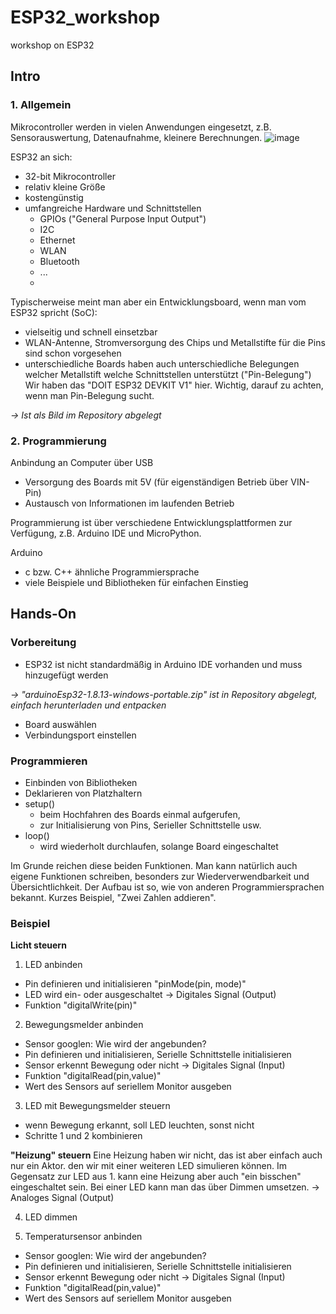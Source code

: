 # ESP32_workshop
workshop on ESP32

## Intro

### 1. Allgemein
Mikrocontroller werden in vielen Anwendungen eingesetzt, z.B. Sensorauswertung, Datenaufnahme, kleinere Berechnungen.
![image](https://user-images.githubusercontent.com/93577664/141120361-d2c95500-f700-4633-bcfd-1d05c07414c2.png)

ESP32 an sich:
- 32-bit Mikrocontroller
- relativ kleine Größe
- kostengünstig
- umfangreiche Hardware und Schnittstellen 
  - GPIOs ("General Purpose Input Output")
  - I2C
  - Ethernet
  - WLAN
  - Bluetooth
  - ...
  - 
Typischerweise meint man aber ein Entwicklungsboard, wenn man vom ESP32 spricht (SoC):
- vielseitig und schnell einsetzbar
- WLAN-Antenne, Stromversorgung des Chips und Metallstifte für die Pins sind schon vorgesehen
- unterschiedliche Boards haben auch unterschiedliche Belegungen welcher Metallstift welche Schnittstellen unterstützt ("Pin-Belegung")
Wir haben das "DOIT ESP32 DEVKIT V1" hier. Wichtig, darauf zu achten, wenn man Pin-Belegung sucht. 

_-> Ist als Bild im Repository abgelegt_

### 2. Programmierung
Anbindung an Computer über USB
- Versorgung des Boards mit 5V (für eigenständigen Betrieb über VIN-Pin)
- Austausch von Informationen im laufenden Betrieb 

Programmierung ist über verschiedene Entwicklungsplattformen zur Verfügung, z.B. Arduino IDE und MicroPython.

Arduino
- c bzw. C++ ähnliche Programmiersprache
- viele Beispiele und Bibliotheken für einfachen Einstieg

## Hands-On
### Vorbereitung
- ESP32 ist nicht standardmäßig in Arduino IDE vorhanden und muss hinzugefügt werden

_-> "arduinoEsp32-1.8.13-windows-portable.zip" ist in Repository abgelegt, einfach herunterladen und entpacken_
- Board auswählen
- Verbindungsport einstellen

### Programmieren
- Einbinden von Bibliotheken
- Deklarieren von Platzhaltern
- setup() 
  - beim Hochfahren des Boards einmal aufgerufen, 
  - zur Initialisierung von Pins, Serieller Schnittstelle usw.
- loop()
  - wird wiederholt durchlaufen, solange Board eingeschaltet

Im Grunde reichen diese beiden Funktionen. Man kann natürlich auch eigene Funktionen schreiben, besonders zur Wiederverwendbarkeit und Übersichtlichkeit.
Der Aufbau ist so, wie von anderen Programmiersprachen bekannt. Kurzes Beispiel, "Zwei Zahlen addieren".

### Beispiel
__Licht steuern__
1. LED anbinden
- Pin definieren und initialisieren "pinMode(pin, mode)"
- LED wird ein- oder ausgeschaltet -> Digitales Signal (Output)
- Funktion "digitalWrite(pin)"

2. Bewegungsmelder anbinden
- Sensor googlen: Wie wird der angebunden?
- Pin definieren und initialisieren, Serielle Schnittstelle initialisieren
- Sensor erkennt Bewegung oder nicht -> Digitales Signal (Input)
- Funktion "digitalRead(pin,value)"
- Wert des Sensors auf seriellem Monitor ausgeben

3. LED mit Bewegungsmelder steuern
- wenn Bewegung erkannt, soll LED leuchten, sonst nicht
- Schritte 1 und 2 kombinieren

__"Heizung" steuern__
Eine Heizung haben wir nicht, das ist aber einfach auch nur ein Aktor. den wir mit einer weiteren LED simulieren können.
Im Gegensatz zur LED aus 1. kann eine Heizung aber auch "ein bisschen" eingeschaltet sein. 
Bei einer LED kann man das über Dimmen umsetzen. -> Analoges Signal (Output)

4. LED dimmen

5. Temperatursensor anbinden
- Sensor googlen: Wie wird der angebunden?
- Pin definieren und initialisieren, Serielle Schnittstelle initialisieren
- Sensor erkennt Bewegung oder nicht -> Digitales Signal (Input)
- Funktion "digitalRead(pin,value)"
- Wert des Sensors auf seriellem Monitor ausgeben
